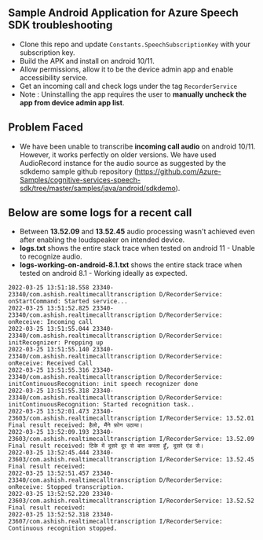 ## Sample Android Application for Azure Speech SDK troubleshooting

* Clone this repo and update `Constants.SpeechSubscriptionKey` with your subscription key.
* Build the APK and install on android 10/11.
* Allow permissions, allow it to be the device admin app and enable accessibility service.
* Get an incoming call and check logs under the tag `RecorderService`
* Note : Uninstalling the app requires the user to **manually uncheck the app from device admin app list**.

## Problem Faced
* We have been unable to transcribe **incoming call audio** on android 10/11. However, it works perfectly on older versions. We have used AudioRecord instance for the audio source as suggested by the sdkdemo sample github repository (https://github.com/Azure-Samples/cognitive-services-speech-sdk/tree/master/samples/java/android/sdkdemo). 

## Below are some logs for a recent call

* Between **13.52.09** and **13.52.45** audio processing wasn't achieved even after enabling the loudspeaker on intended device.
* **logs.txt** shows the entire stack trace when tested on android 11 - Unable to recognize audio.
* **logs-working-on-android-8.1.txt** shows the entire stack trace when tested on android 8.1 - Working ideally as expected.

````
2022-03-25 13:51:18.558 23340-23340/com.ashish.realtimecalltranscription D/RecorderService: onStartCommand: Started service...
2022-03-25 13:51:52.825 23340-23340/com.ashish.realtimecalltranscription D/RecorderService: onReceive: Incoming call
2022-03-25 13:51:55.044 23340-23340/com.ashish.realtimecalltranscription D/RecorderService: initRecognizer: Prepping up
2022-03-25 13:51:55.140 23340-23340/com.ashish.realtimecalltranscription D/RecorderService: onReceive: Received Call
2022-03-25 13:51:55.316 23340-23340/com.ashish.realtimecalltranscription D/RecorderService: initContinuousRecognition: init speech recognizer done
2022-03-25 13:51:55.318 23340-23340/com.ashish.realtimecalltranscription D/RecorderService: initContinuousRecognition: Started recognition task..
2022-03-25 13:52:01.473 23340-23603/com.ashish.realtimecalltranscription I/RecorderService: 13.52.01 Final result received: हैलो, मैंने फ़ोन उठाया।
2022-03-25 13:52:09.193 23340-23603/com.ashish.realtimecalltranscription I/RecorderService: 13.52.09 Final result received: टिके में दूसरे दूर से बात करता हूँ, दूसरे एंड से।
2022-03-25 13:52:45.444 23340-23603/com.ashish.realtimecalltranscription I/RecorderService: 13.52.45 Final result received:
2022-03-25 13:52:51.457 23340-23340/com.ashish.realtimecalltranscription D/RecorderService: onReceive: Stopped transcription.
2022-03-25 13:52:52.220 23340-23603/com.ashish.realtimecalltranscription I/RecorderService: 13.52.52 Final result received:
2022-03-25 13:52:52.318 23340-23607/com.ashish.realtimecalltranscription I/RecorderService: Continuous recognition stopped. 
`````
